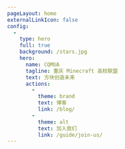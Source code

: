 ```yaml
---
pageLayout: home
externalLinkIcon: false
config:
  -
    type: hero
    full: true
    background: /stars.jpg
    hero:
      name: CQMUA
      tagline: 重庆 Minecraft 高校联盟
      text: 方块创造未来
      actions:
        -
          theme: brand
          text: 博客
          link: /blog/
        -
          theme: alt
          text: 加入我们
          link: /guide/join-us/
---
```

